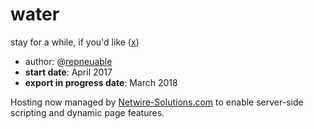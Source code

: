 # water
stay for a while, if you'd like (<a target="_blank" href="https://repneuable.github.io/water">x</a>)

<ul><li>author:     @<a href="https://twitter.com/repneuable">repneuable</a></li>
  <li><b>start date</b>: April 2017</li>  
  <li><b>export in progress date</b>: March 2018</li></ul>

Hosting now managed by <a href="https://www.netwire-solutions.com">Netwire-Solutions.com</a> to enable server-side scripting and dynamic page features. 
